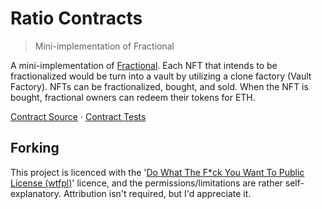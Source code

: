 # Ratio Contracts

> Mini-implementation of Fractional

A mini-implementation of [Fractional](https://fractional.art/). Each NFT that intends to be fractionalized would be turn into a vault by utilizing a clone factory (Vault Factory). NFTs can be fractionalized, bought, and sold. When the NFT is bought, fractional owners can redeem their tokens for ETH.

[Contract Source](src) · [Contract Tests](test)

## Forking

This project is licenced with the '[Do What The F\*ck You Want To Public License (wtfpl)](https://choosealicense.com/licenses/wtfpl/)' licence, and the permissions/limitations are rather self-explanatory. Attribution isn't required, but I'd appreciate it.
